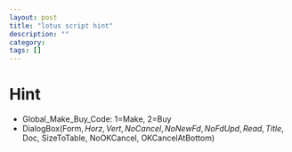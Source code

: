 ```yaml
---
layout: post
title: "lotus script hint"
description: ""
category: 
tags: []
---
```


# Hint

* Global_Make_Buy_Code: 1=Make, 2=Buy
* DialogBox(Form$, Horz, Vert, NoCancel, NoNewFd, NoFdUpd, Read, Title$, Doc, SizeToTable, NoOKCancel, OKCancelAtBottom)
